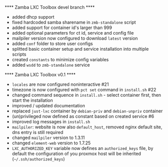 **** Zamba LXC Toolbox devel branch ****
- added dhcp support
- fixed hardcoded samba sharename in `zmb-standalone` script
- added support for container id's larger than 999
- added optional parameters for ct id, service and config file
- mailpiler version now configured to download `latest` version
- added `conf` folder to store user configs
- splitted basic container setup and service installation into multiple scripts
- created `constants` to minimize config variables
- added `wsdd` to `zmb-standalone` service

**** Zamba LXC Toolbox v0.1 ****
- `locales` are now configured noninteractive #21
- timezone is now configured with `pct set` command in `install.sh` #22
- changed command sequence in `install.sh` - select container first, then start the installation
- improved / updated documentation
- replaced `just-lxc` container by `debian-priv` and `debian-unpriv` container
- (un)privileged now defined as constant based on created service #6
- improved log messages in `install.sh`
- `mailpiler`: website is now also `default_host`, removed nginx default site, dns entry is still required
- changed `mailpiler` version to 1.3.11
- changed `element-web` version to 1.7.25
- `LXC_AUTHORIZED_KEY` variable now defines an `authorized_keys` file, by default the configuration of you proxmox host will be inherited (`~/.ssh/authorized_keys`)
